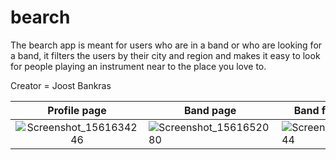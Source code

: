 # bearch

The bearch app is meant for users who are in a band or who are looking for a band, it filters the users by their city and region and makes it easy to look for people playing an instrument near to the place you love to.

Creator = Joost Bankras


| Profile page | Band page | Band from database | homescreen |
|:-------------------------------------------:|------------------------------------------------------| ------------ |------------|
|![Screenshot_1561634246](https://user-images.githubusercontent.com/47153142/60263353-c2372180-98e0-11e9-88af-3cddb170b6d0.png)|![Screenshot_1561652080](https://user-images.githubusercontent.com/47153142/60282547-89f70980-9907-11e9-9738-fdf8371888bd.jpg)|![Screenshot_1561652044](https://user-images.githubusercontent.com/47153142/60282548-8a8fa000-9907-11e9-9872-34cbcc93024b.jpg)|![Screenshot_1561642690](https://user-images.githubusercontent.com/47153142/60282550-8b283680-9907-11e9-97d3-a6112d5cf340.jpg)|
